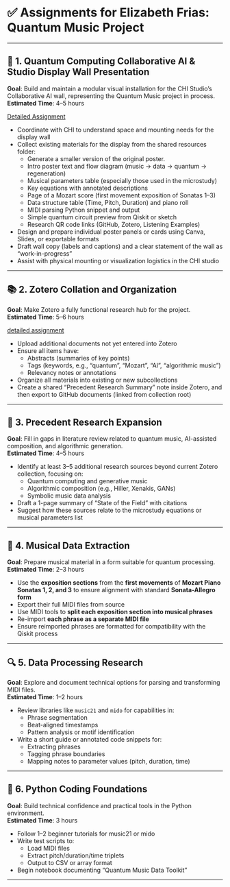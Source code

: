 # ✅ Assignments for Elizabeth Frias: Quantum Music Project

---

## 🧩 1. Quantum Computing Collaborative AI & Studio Display Wall Presentation

**Goal**: Build and maintain a modular visual installation for the CHI Studio’s Collaborative AI wall, representing the Quantum Music project in process.  
**Estimated Time**: 4–5 hours

[Detailed Assignment](https://github.com/CHI-CityTech/QuantumMusic/blob/main/Proposals/QuantumWallDisplay.md)

- Coordinate with CHI to understand space and mounting needs for the display wall
- Collect existing materials for the display from the shared resources folder:
  - Generate a smaller version of the original poster.
  - Intro poster text and flow diagram (music → data → quantum → regeneration)
  - Musical parameters table (especially those used in the microstudy)
  - Key equations with annotated descriptions
  - Page of a Mozart score (first movement exposition of Sonatas 1–3)
  - Data structure table (Time, Pitch, Duration) and piano roll
  - MIDI parsing Python snippet and output
  - Simple quantum circuit preview from Qiskit or sketch
  - Research QR code links (GitHub, Zotero, Listening Examples)
- Design and prepare individual poster panels or cards using Canva, Slides, or exportable formats
- Draft wall copy (labels and captions) and a clear statement of the wall as “work-in-progress”
- Assist with physical mounting or visualization logistics in the CHI studio

---

## 📚 2. Zotero Collation and Organization

**Goal**: Make Zotero a fully functional research hub for the project.  
**Estimated Time**: 5–6 hours

[detailed assignment](https://github.com/CHI-CityTech/QuantumMusic/blob/main/Proposals/ZoteroCollationAndExpansion.md)

- Upload additional documents not yet entered into Zotero
- Ensure all items have:
  - Abstracts (summaries of key points)
  - Tags (keywords, e.g., “quantum”, “Mozart”, “AI”, “algorithmic music”)
  - Relevancy notes or annotations
- Organize all materials into existing or new subcollections
- Create a shared “Precedent Research Summary” note inside Zotero, and then export to GitHub documents (linked from collection root)

---

## 🧠 3. Precedent Research Expansion

**Goal**: Fill in gaps in literature review related to quantum music, AI-assisted composition, and algorithmic generation.  
**Estimated Time**: 4–5 hours

- Identify at least 3–5 additional research sources beyond current Zotero collection, focusing on:
  - Quantum computing and generative music
  - Algorithmic composition (e.g., Hiller, Xenakis, GANs)
  - Symbolic music data analysis
- Draft a 1-page summary of “State of the Field” with citations
- Suggest how these sources relate to the microstudy equations or musical parameters list

---

## 🎼 4. Musical Data Extraction

**Goal**: Prepare musical material in a form suitable for quantum processing.  
**Estimated Time**: 2–3 hours

- Use the **exposition sections** from the **first movements** of **Mozart Piano Sonatas 1, 2, and 3** to ensure alignment with standard **Sonata-Allegro form**
- Export their full MIDI files from source
- Use MIDI tools to **split each exposition section into musical phrases**
- Re-import **each phrase as a separate MIDI file**
- Ensure reimported phrases are formatted for compatibility with the Qiskit process

---

## 🔍 5. Data Processing Research

**Goal**: Explore and document technical options for parsing and transforming MIDI files.  
**Estimated Time**: 1–2 hours

- Review libraries like `music21` and `mido` for capabilities in:
  - Phrase segmentation
  - Beat-aligned timestamps
  - Pattern analysis or motif identification
- Write a short guide or annotated code snippets for:
  - Extracting phrases
  - Tagging phrase boundaries
  - Mapping notes to parameter values (pitch, duration, time)

---

## 🐍 6. Python Coding Foundations

**Goal**: Build technical confidence and practical tools in the Python environment.  
**Estimated Time**: 3 hours

- Follow 1–2 beginner tutorials for music21 or mido
- Write test scripts to:
  - Load MIDI files
  - Extract pitch/duration/time triplets
  - Output to CSV or array format
- Begin notebook documenting “Quantum Music Data Toolkit”

---

